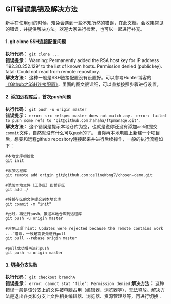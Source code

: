 ## GIT错误集锦及解决方法  
新手在使用git的时候，难免会遇到一些不知所然的错误，在此文档，会收集常见的错误，并提供解决方法。欢迎大家进行检索，也可以一起进行补充。  

#### 1. git clone SSH连接配置问题
**执行代码：**  `git clone ...`  
**错误提示：**  Warning: Permanently added the RSA host key for IP address '192.30.252.129' to the list of known hosts.
Permission denied (publickey).
fatal: Could not read from remote repository.  
**解决方法：** 这种一般是SSH链接配置没有设置好。可以参考Hunter博客的[《Github之SSH连接配置》](http://www.linmuxi.com/2016/02/24/github-config-ssh/)，里面的图文很详细，可以直接按照步骤进行设置。

#### 2. 添加远程库后，首次push问题
**执行代码：**  `git push -u origin master`  
**错误提示：**  `error: src refspec master does not match any. `
                `error: failed to push some refs to 'git@github.com:hahaha/ftpmanage.git'. `  
**解决方法：** 这个错误是提示本地仓库为空，也就是说你还没有添加`add`和提交`commit`文件，自然就没有什么可以`push`的了。 
当你再本地电脑上新建一个项目后，想要和远程github repository连接起来并进行后续操作，一般的执行流程如下：
```
#本地仓库初始化
git init

#添加远程库
git remote add origin git@github.com:celineWong7/chosen-demo.git

#添加本地文件（工作区）到暂存区
git add ./

#将暂存区的文件提交到本地仓库
git commit -m "init"

#此时，再进行push，推送本地仓库到远程库
git push -u origin master

#若在出现`hint: Updates were rejected because the remote contains work ...`错误，一般是需要先进行pull
git pull --rebase origin master

#pull成功后再进行push
git push -u origin master
```
#### 3. 切换分支失败
**执行代码：**  `git checkout branchA`  
**错误提示：**  `error: cannot stat ‘file’: Permission denied`
**解决方法：** 这种错误一般是该分支上的文件被电脑占用（编辑器、浏览器等），无法释放。解决方法是退出各类和分支上文件相关编辑器、浏览器、资源管理器等，再进行切换 .